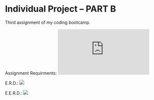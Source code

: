 # Individual Project – PART B
 Third assignment of my coding bootcamp.

Assignment Requirments:
![](https://github.com/Yourwash/Individual-Project---PART-B/blob/main/IndividualProject_PART_%CE%92.pdf)

E.R.D.:
![](https://github.com/Yourwash/Individual-Project---PART-B/blob/main/E.R.D.%20for%20Individual%20Project%20%E2%80%93%20PART%20B.jpg)

E.E.R.D.:
![](https://github.com/Yourwash/Individual-Project---PART-B/blob/main/E.E.R.D.%20for%20Individual%20Project%20%E2%80%93%20PART%20B.jpg)